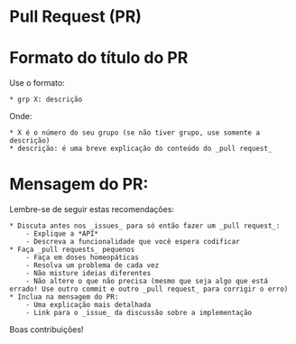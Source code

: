 # Pull Request (PR)

# Formato do título do PR

Use o formato:

    * grp X: descrição

Onde:

    * X é o número do seu grupo (se não tiver grupo, use somente a descrição)
    * descrição: é uma breve explicação do conteúdo do _pull request_

# Mensagem do PR:

Lembre-se de seguir estas recomendações:

    * Discuta antes nos _issues_ para só então fazer um _pull request_:
        - Explique a *API*
        - Descreva a funcionalidade que você espera codificar
    * Faça _pull requests_ pequenos
        - Faça em doses homeopáticas
        - Resolva um problema de cada vez
        - Não misture ideias diferentes
        - Não altere o que não precisa (mesmo que seja algo que está errado! Use outro commit e outro _pull request_ para corrigir o erro)
    * Inclua na mensagem do PR:
        - Uma explicação mais detalhada
        - Link para o _issue_ da discussão sobre a implementação

Boas contribuições!

